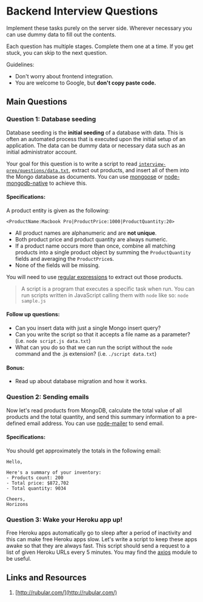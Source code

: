 # Backend Interview Questions

Implement these tasks purely on the server side. Wherever necessary you can use dummy data to fill out the contents.

Each question has multiple stages. Complete them one at a time. If you get stuck, you can skip to the next question.

Guidelines:

- Don't worry about frontend integration.
- You are welcome to Google, but **don't copy paste code.**

## Main Questions

### Question 1: Database seeding

Database seeding is the **initial seeding** of a database with data. This is often an automated process that is executed upon the initial setup of an application. The data can be dummy data or necessary data such as an initial administrator account.

Your goal for this question is to write a script to read [`interview-prep/questions/data.txt`](./data.txt), extract out products, and insert all of them into the Mongo database as documents. You can use [mongoose]() or [node-mongodb-native](https://github.com/mongodb/node-mongodb-native) to achieve this.

#### Specifications:

A product entity is given as the following:

```
<ProductName:Macbook Pro|ProductPrice:1000|ProductQuantity:20>
```

- All product names are alphanumeric and are **not unique**.
- Both product price and product quantity are always numeric.
- If a product name occurs more than once, combine all matching products into a single product object by summing the `ProductQuantity` fields and averaging the `ProductPrice`s.
- None of the fields will be missing.

You will need to use [regular expressions](https://developer.mozilla.org/en-US/docs/Web/JavaScript/Guide/Regular_Expressions) to extract out those products.

> A script is a program that executes a specific task when run. You can run scripts written in JavaScript calling them with `node` like so: `node sample.js`

#### Follow up questions:

- Can you insert data with just a single Mongo insert query?
- Can you write the script so that it accepts a file name as a parameter? (i.e. `node script.js data.txt`)
- What can you do so that we can run the script without the `node` command and the .js extension? (i.e. `./script data.txt`)

#### Bonus:

- Read up about database migration and how it works.

### Question 2: Sending emails

Now let's read products from MongoDB, calculate the total value of all products and the total quantity, and send this summary information to a pre-defined email address. You can use [node-mailer](https://github.com/nodemailer/nodemailer) to send email.

#### Specifications:

You should get approximately the totals in the following email:

```
Hello,

Here's a summary of your inventory:
- Products count: 200
- Total price: $872,702
- Total quantity: 9034

Cheers,
Horizons
```

### Question 3: Wake your Heroku app up!

Free Heroku apps automatically go to sleep after a period of inactivity and this can make free Heroku apps slow.
Let's write a script to keep these apps awake so that they are always fast. This script should send a request to
a list of given Heroku URLs every 5 minutes.
You may find the [axios](https://www.npmjs.com/package/axios) module to be useful.

## Links and Resources

1. [http://rubular.com/](http://rubular.com/)
